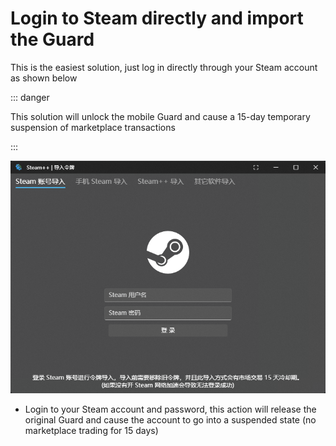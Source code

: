 # Login to Steam directly and import the Guard

This is the easiest solution, just log in directly through your Steam account as shown below

::: danger

This solution will unlock the mobile Guard and cause a 15-day temporary suspension of marketplace transactions

:::

![Steam account login](../Photo/Steam-Guard/dark/Sign-Guard.png)

- Login to your Steam account and password, this action will release the original Guard and cause the account to go into a suspended state (no marketplace trading for 15 days)
